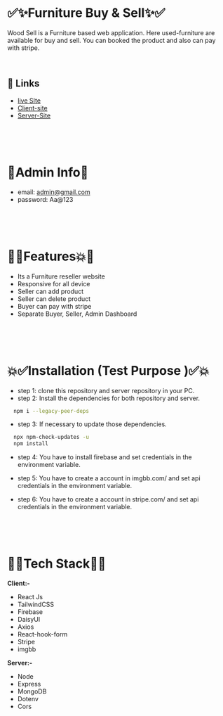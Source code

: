 # ✅✨Furniture Buy & Sell✨✅ 

Wood Sell is a Furniture based web application. Here used-furniture are available for buy and sell. You can booked the product and also can pay with stripe.  

<br>


## 🔗 Links
- [live SIte](https://wood-seller-5887c.web.app/)
- [Client-site](https://github.com/amotahar/furniture-client)
- [Server-Site](https://github.com/amotahar/furniture-server)


<br>
<br>
<br>


# 💠Admin Info💠
- email: admin@gmail.com
- password: Aa@123

<br>
<br>
<br>

# 💖💥Features💥💖

- Its a Furniture reseller website
- Responsive for all device
- Seller can add product
- Seller can delete product
- Buyer can pay with stripe
- Separate Buyer, Seller, Admin Dashboard


<br>
<br>
<br>

# 💥✅Installation (Test Purpose )✅💥

- step 1: clone this repository  and server repository in your PC.
- step 2: Install the dependencies for both repository and server.
```bash
  npm i --legacy-peer-deps 
``` 
- step 3: If necessary to update those dependencies.
```bash
  npx npm-check-updates -u 
  npm install
``` 

- step 4: You have to install firebase and set credentials in the environment variable.

- step 5: You have to create a account in imgbb.com/ and set api credentials in the environment variable.

- step 6: You have to create a account in stripe.com/ and set api credentials in the environment variable.



<br>
<br>
<br>

# 💠🎯Tech Stack🎯💠

**Client:-** 
- React Js 
- TailwindCSS
- Firebase
- DaisyUI
- Axios
- React-hook-form
- Stripe
- imgbb


**Server:-** 
- Node
- Express
- MongoDB
- Dotenv
- Cors
